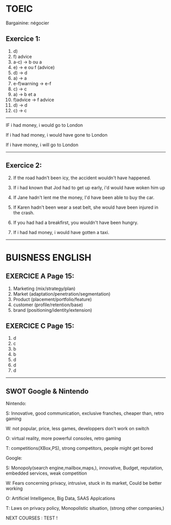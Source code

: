 # TOEIC

Bargainine: négocier

## Exercice 1:

1) d)
2) f) advice
3) a-c) -> b ou a
4) e) -> e ou f (advice)
5) d) -> d
6) a) -> a
7) e-f)warning -> e-f
8) c) -> c
9) a) -> b et a
10) f)advice -> f advice
11) d) -> d
12) c) -> c

---

IF i had money, i would go to London

If i had had money, i would have gone to London

If i have money, i will go to London

---

## Exercice 2:

2. If the road hadn't been icy, the accident wouldn't have happened.

3. If i had known that Jod had to get up early, i'd would have woken him up

4. If Jane hadn't lent me the money, I'd have been able to buy the car.

5. If Karen hadn't been wear a seat belt, she would have been injured in the crash.

6. If you had had a breakfirst, you wouldn't have been hungry.

7. If i had had money, i would have gotten a taxi.

---

# BUISNESS ENGLISH

## EXERCICE A Page 15:

1) Marketing (mix/strategy/plan)
2) Market (adaptation/penetration/segmentation)
3) Product (placement/portfolio/feature)
4) customer (profile/retention/base)
5) brand (positioning/identity/extension)

## EXERCICE C Page 15:

1) d
2) c
3) b
4) b
5) d
6) d
7) d

----

## SWOT Google & Nintendo

Nintendo:

S:
Innovative, good communication, exclusive franches, cheaper than, retro gaming

W:
not popular, price, less games, developpers don't work on switch

O:
virtual reality, more powerful consoles, retro gaming

T:
competitions(XBox,PS), strong competitors, people might get bored

Google:

S:
Monopoly(search engine,mailbox,maps,), innovative, Budget, reputation, embedded services, weak competition

W:
Fears concerning privacy, intrusive, stuck in its market, Could be better working

O:
Artificiel Intelligence, Big Data, SAAS Applcations

T:
Laws on privacy policy, Monopolistic situation, (strong other companies,) 


NEXT COURSES : TEST !
